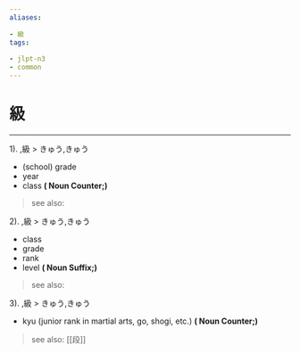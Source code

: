 ```yaml
---
aliases:
    
- 級
tags:
    
- jlpt-n3
- common
---
```


# 級
---
1).
,級 > きゅう,きゅう

- (school) grade
- year
- class
**( Noun Counter;)**
> see also: 
            
2).
,級 > きゅう,きゅう

- class
- grade
- rank
- level
**( Noun Suffix;)**
> see also: 
            
3).
,級 > きゅう,きゅう

- kyu (junior rank in martial arts, go, shogi, etc.)
**( Noun Counter;)**
> see also:  [[段]]
            